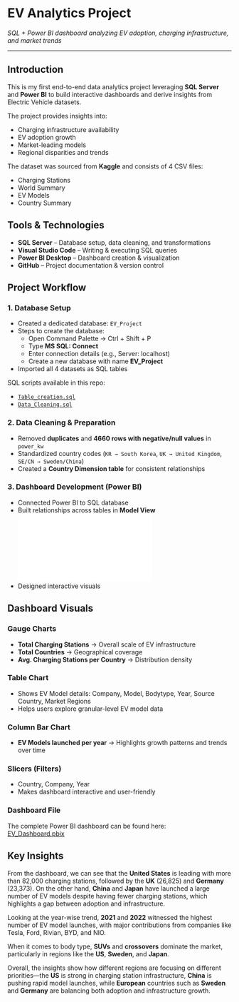 # EV Analytics Project  
*SQL + Power BI dashboard analyzing EV adoption, charging infrastructure, and market trends*

---

##  Introduction  
This is my first end-to-end data analytics project leveraging **SQL Server** and **Power BI** to build interactive dashboards and derive insights from Electric Vehicle datasets.  

The project provides insights into:  
- Charging infrastructure availability  
- EV adoption growth  
- Market-leading models  
- Regional disparities and trends  

The dataset was sourced from **Kaggle** and consists of 4 CSV files:  
- Charging Stations  
- World Summary  
- EV Models  
- Country Summary  


##  Tools & Technologies  
- **SQL Server** – Database setup, data cleaning, and transformations  
- **Visual Studio Code** – Writing & executing SQL queries  
- **Power BI Desktop** – Dashboard creation & visualization  
- **GitHub** – Project documentation & version control  


## Project Workflow  

### 1. Database Setup  
- Created a dedicated database: `EV_Project`  
- Steps to create the database:  
  - Open Command Palette → Ctrl + Shift + P  
  - Type **MS SQL: Connect**  
  - Enter connection details (e.g., Server: localhost)  
  - Create a new database with name **EV_Project**  
- Imported all 4 datasets as SQL tables
  

 SQL scripts available in this repo:  
- [`Table_creation.sql`](./Table_creation.sql)  
- [`Data_Cleaning.sql`](./Data_Cleaning.sql)  

### 2. Data Cleaning & Preparation  
- Removed **duplicates** and **4660 rows with negative/null values** in `power_kw`  
- Standardized country codes (`KR → South Korea`, `UK → United Kingdom`, `SE/CN → Sweden/China`)  
- Created a **Country Dimension table** for consistent relationships  

### 3. Dashboard Development (Power BI)  
- Connected Power BI to SQL database  
- Built relationships across tables in **Model View**  
  ![Model View Overview](Images.pdf)  
- Designed interactive visuals 


##  Dashboard Visuals  

### Gauge Charts  
- **Total Charging Stations** → Overall scale of EV infrastructure  
- **Total Countries** → Geographical coverage  
- **Avg. Charging Stations per Country** → Distribution density  

### Table Chart  
- Shows EV Model details: Company, Model, Bodytype, Year, Source Country, Market Regions  
- Helps users explore granular-level EV model data  

### Column Bar Chart  
- **EV Models launched per year** → Highlights growth patterns and trends over time  

### Slicers (Filters)  
- Country, Company, Year  
- Makes dashboard interactive and user-friendly  

### Dashboard File
The complete Power BI dashboard can be found here:  
[EV_Dashboard.pbix](EV_Dashboard.pbix)

## Key Insights  
From the dashboard, we can see that the **United States** is leading with more than 82,000 charging stations, followed by the **UK** (26,825) and **Germany** (23,373). On the other hand, **China** and **Japan** have launched a large number of EV models despite having fewer charging stations, which highlights a gap between adoption and infrastructure.

Looking at the year-wise trend, **2021** and **2022** witnessed the highest number of EV model launches, with major contributions from companies like Tesla, Ford, Rivian, BYD, and NIO.

When it comes to body type, **SUVs** and **crossovers** dominate the market, particularly in regions like the **US**, **Sweden**, and **Japan**.

Overall, the insights show how different regions are focusing on different priorities—the **US** is strong in charging station infrastructure, **China** is pushing rapid model launches, while **European** countries such as **Sweden** and **Germany** are balancing both adoption and infrastructure growth.
